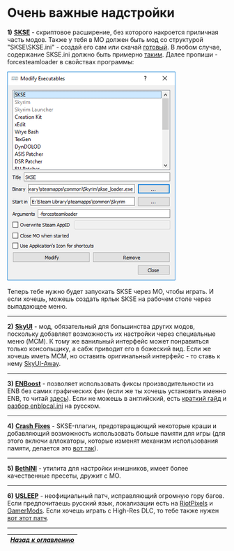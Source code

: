 # Очень важные надстройки

**1)** [**SKSE**](http://skse.silverlock.org/) - скриптовое расширение, без которого накроется приличная часть модов. Также у тебя в МО должен быть мод со структурой "SKSE\SKSE.ini" - создай его сам или скачай [готовый](http://www.nexusmods.com/skyrim/mods/51038/). В любом случае, содержание SKSE.ini должно быть примерно [таким](https://raw.githubusercontent.com/Meridiano/SkyrimHead/master/00_Resources/04_Содержимое_SKSE.ini.md). Далее пропиши -forcesteamloader в свойствах программы:

![](../00_Resources/IMG_ForceSteamLoader.png)

Теперь тебе нужно будет запускать SKSE через МО, чтобы играть. И если хочешь, можешь создать ярлык SKSE на рабочем столе через выпадающее меню.

------

**2)** [**SkyUI**](http://www.nexusmods.com/skyrim/mods/3863/) - мод, обязательный для большинства других модов, поскольку добавляет возможность их настройки через специальные меню (MCM). К тому же ванильный интерфейс может понравиться только консольщику, а сабж приводит его в божеский вид. Если же хочешь иметь МСМ, но оставить оригинальный интерфейс - то ставь к нему [SkyUI-Away](http://www.nexusmods.com/skyrim/mods/29440/).

------

**3)** [**ENBoost**](http://wiki.step-project.com/ENBoost) - позволяет использовать фиксы производительности из ENB без самих графических фич (если же ты хочешь установить именно ENB, то читай [здесь](http://wiki.step-project.com/Guide:ENB)). Если не можешь в английский, есть [краткий гайд](http://tesall.ru/topic/19689-nastroyka-enboost/) и [разбор enblocal.ini](http://tesall.ru/topic/19670-nastroyka-i-razbor-funkciy-enblocal-ini/) на русском.

------

**4)** [**Crash Fixes**](http://www.nexusmods.com/skyrim/mods/72725/) - SKSE-плагин, предотвращающий некоторые краши и добавляющий возможность использовать больше памяти для игры (для этого включи аллокаторы, которые изменят механизм использования памяти, делается это [вот так](../00_Resources/05_Настройка_Crash_Fixes.md)).

------

**5)** [**BethINI**](http://www.nexusmods.com/skyrim/mods/69787/) - утилита для настройки инишников, имеет более качественные пресеты, дружит с МО.

------

**6)** [**USLEEP**](http://www.nexusmods.com/skyrim/mods/71214/) - неофициальный патч, исправляющий огромную гору багов. Если предпочитаешь русский язык, локализации есть на [RiotPixels](http://tes.riotpixels.com/mods/skyrim/patches/usleep.shtml) и [GamerMods](http://gamer-mods.ru/load/tes_v_skyrim/patchi/usleep/46-1-0-3573). Если хочешь играть с High-Res DLC, то тебе также нужен [вот этот патч](http://www.nexusmods.com/skyrim/mods/31255/).

------

|[*Назад к оглавлению*](../01_Оглавление.md)|
|:---:|
